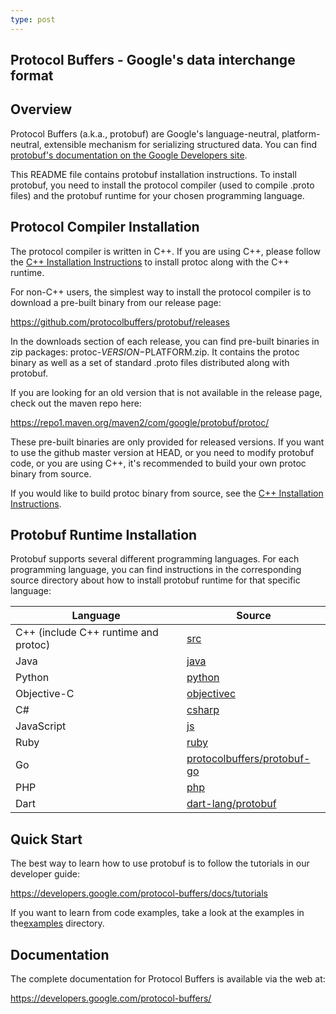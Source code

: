 ```yaml
---
type: post
---
```




## Protocol Buffers - Google's data interchange format



## Overview

Protocol Buffers (a.k.a., protobuf) are Google's language-neutral, platform-neutral, extensible mechanism for serializing structured data. You can find [protobuf's documentation on the Google Developers site](https://developers.google.com/protocol-buffers/).

This README file contains protobuf installation instructions. To install protobuf, you need to install the protocol compiler (used to compile .proto files) and the protobuf runtime for your chosen programming language.

## Protocol Compiler Installation

The protocol compiler is written in C++. If you are using C++, please follow the [C++ Installation Instructions](https://github.com/protocolbuffers/protobuf/blob/master/src/README.md) to install protoc along with the C++ runtime.

For non-C++ users, the simplest way to install the protocol compiler is to download a pre-built binary from our release page:

https://github.com/protocolbuffers/protobuf/releases

In the downloads section of each release, you can find pre-built binaries in zip packages: protoc-$VERSION-$PLATFORM.zip. It contains the protoc binary as well as a set of standard .proto files distributed along with protobuf.

If you are looking for an old version that is not available in the release page, check out the maven repo here:

https://repo1.maven.org/maven2/com/google/protobuf/protoc/

These pre-built binaries are only provided for released versions. If you want to use the github master version at HEAD, or you need to modify protobuf code, or you are using C++, it's recommended to build your own protoc binary from source.

If you would like to build protoc binary from source, see the [C++ Installation Instructions](https://github.com/protocolbuffers/protobuf/blob/master/src/README.md).

## Protobuf Runtime Installation

Protobuf supports several different programming languages. For each programming language, you can find instructions in the corresponding source directory about how to install protobuf runtime for that specific language:

| Language                             | Source                                                       |
| ------------------------------------ | ------------------------------------------------------------ |
| C++ (include C++ runtime and protoc) | [src](https://github.com/protocolbuffers/protobuf/blob/master/src) |
| Java                                 | [java](https://github.com/protocolbuffers/protobuf/blob/master/java) |
| Python                               | [python](https://github.com/protocolbuffers/protobuf/blob/master/python) |
| Objective-C                          | [objectivec](https://github.com/protocolbuffers/protobuf/blob/master/objectivec) |
| C#                                   | [csharp](https://github.com/protocolbuffers/protobuf/blob/master/csharp) |
| JavaScript                           | [js](https://github.com/protocolbuffers/protobuf/blob/master/js) |
| Ruby                                 | [ruby](https://github.com/protocolbuffers/protobuf/blob/master/ruby) |
| Go                                   | [protocolbuffers/protobuf-go](https://github.com/protocolbuffers/protobuf-go) |
| PHP                                  | [php](https://github.com/protocolbuffers/protobuf/blob/master/php) |
| Dart                                 | [dart-lang/protobuf](https://github.com/dart-lang/protobuf)  |

## Quick Start

The best way to learn how to use protobuf is to follow the tutorials in our developer guide:

https://developers.google.com/protocol-buffers/docs/tutorials

If you want to learn from code examples, take a look at the examples in the[examples](https://github.com/protocolbuffers/protobuf/blob/master/examples) directory.

## Documentation

The complete documentation for Protocol Buffers is available via the web at:

https://developers.google.com/protocol-buffers/

